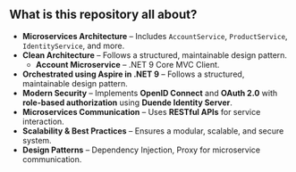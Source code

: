 ## What is this repository all about?

- **Microservices Architecture** – Includes `AccountService`, `ProductService`, `IdentityService`, and more.  
- **Clean Architecture** – Follows a structured, maintainable design pattern.  
  - **Account Microservice** – .NET 9 Core MVC Client.  
- **Orchestrated using Aspire in .NET 9** – Follows a structured, maintainable design pattern.  
- **Modern Security** – Implements **OpenID Connect** and **OAuth 2.0** with **role-based authorization** using **Duende Identity Server**.  
- **Microservices Communication** – Uses **RESTful APIs** for service interaction.  
- **Scalability & Best Practices** – Ensures a modular, scalable, and secure system.
- **Design Patterns** – Dependency Injection, Proxy for microservice communication.
  
